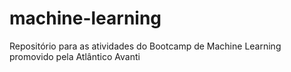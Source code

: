 # machine-learning
Repositório para as atividades do Bootcamp de Machine Learning promovido pela Atlântico Avanti
